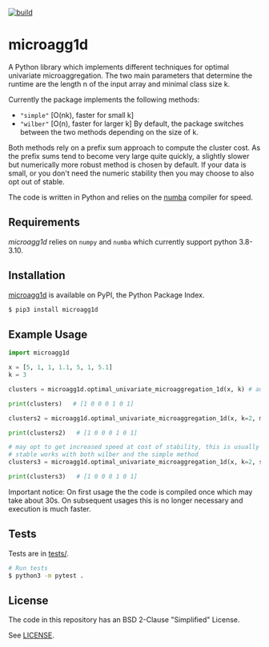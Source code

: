 [![build](https://github.com/Feelx234/microagg1d/actions/workflows/pythonapp.yml/badge.svg)](https://github.com/Feelx234/microagg1d/actions)

microagg1d
========

A Python library which implements different techniques for optimal univariate microaggregation. The two main parameters that determine the runtime are the length n of the input array and minimal class size k.

Currently the package implements the following methods:
- `"simple"` [O(nk), faster for small k]
- `"wilber"` [O(n), faster for larger k]
By default, the package switches between the two methods depending on the size of k.


Both methods rely on a prefix sum approach to compute the cluster cost. As the prefix sums tend to become very large quite quickly, a slightly slower but numerically more robust method is chosen by default. If your data is small, or you don't need the numeric stability then you may choose to also opt out of stable.

The code is written in Python and relies on the [numba](https://numba.pydata.org/) compiler for speed.

Requirements
------------

*microagg1d* relies on `numpy` and `numba` which currently support python 3.8-3.10.

Installation
------------

[microagg1d](https://pypi.python.org/pypi/microagg1d) is available on PyPI, the Python Package Index.

```sh
$ pip3 install microagg1d
```

Example Usage
-------------

```python
import microagg1d

x = [5, 1, 1, 1.1, 5, 1, 5.1]
k = 3

clusters = microagg1d.optimal_univariate_microaggregation_1d(x, k) # automatically choose method

print(clusters)   # [1 0 0 0 1 0 1]

clusters2 = microagg1d.optimal_univariate_microaggregation_1d(x, k=2, method="wilber") # explicitly choose method

print(clusters2)   # [1 0 0 0 1 0 1]

# may opt to get increased speed at cost of stability, this is usually not a problem on small datasets like the one used here
# stable works with both wilber and the simple method
clusters3 = microagg1d.optimal_univariate_microaggregation_1d(x, k=2, stable=False)

print(clusters3)   # [1 0 0 0 1 0 1]
```

Important notice: On first usage the the code is compiled once which may take about 30s. On subsequent usages this is no longer necessary and execution is much faster.

Tests
-----

Tests are in [tests/](https://github.com/Feelx234/microagg1d/blob/master/tests).

```sh
# Run tests
$ python3 -m pytest .
```

License
-------

The code in this repository has an BSD 2-Clause "Simplified" License.

See [LICENSE](https://github.com/Feelx234/microagg1d/blob/master/LICENSE).

